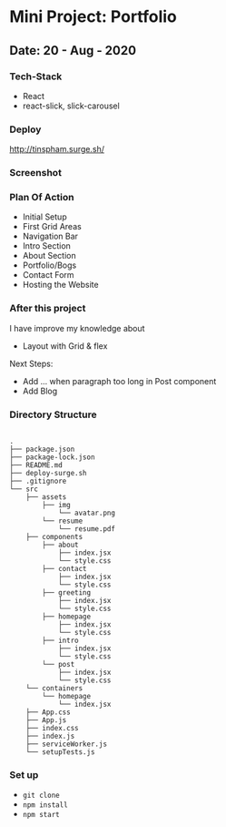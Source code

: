 # Mini Project: Portfolio

## Date: 20 - Aug - 2020

### Tech-Stack

- React
- react-slick, slick-carousel

### Deploy

http://tinspham.surge.sh/

### Screenshot

### Plan Of Action

- Initial Setup
- First Grid Areas
- Navigation Bar
- Intro Section
- About Section
- Portfolio/Bogs
- Contact Form
- Hosting the Website

### After this project

I have improve my knowledge about

- Layout with Grid & flex

Next Steps:

- Add ... when paragraph too long in Post component
- Add Blog

### Directory Structure

```

.
├── package.json
├── package-lock.json
├── README.md
├── deploy-surge.sh
├── .gitignore
└── src
    ├── assets
        ├── img
            └── avatar.png
        └── resume
            └── resume.pdf
    ├── components
        ├── about
            ├── index.jsx
            └── style.css
        ├── contact
            ├── index.jsx
            └── style.css
        ├── greeting
            ├── index.jsx
            └── style.css
        ├── homepage
            ├── index.jsx
            └── style.css
        ├── intro
            ├── index.jsx
            └── style.css
        └── post
            ├── index.jsx
            └── style.css
    └── containers
        └── homepage
            └── index.jsx
    ├── App.css
    ├── App.js
    ├── index.css
    ├── index.js
    ├── serviceWorker.js
    └── setupTests.js
```

### Set up

- `git clone`
- `npm install`
- `npm start`
